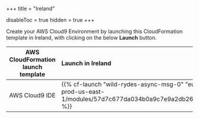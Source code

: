 +++
title = "Ireland"

disableToc = true
hidden = true
+++

Create your AWS Cloud9 Environment by launching this CloudFormation template in Ireland, with clicking on the below **Launch** button.


| AWS CloudFormation launch template | Launch in Ireland |
| ------ |:------|
| AWS Cloud9 IDE | {{% cf-launch "wild-rydes-async-msg-0" "eu-west-1" "ee-assets-prod-us-east-1/modules/57d7c677da034b0a9c7e9a2db266b9bf/v1/template.yaml" %}} |
